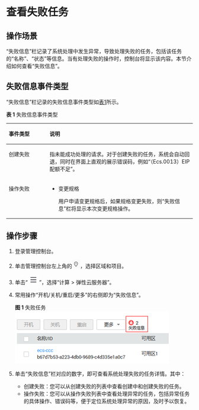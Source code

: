 # 查看失败任务<a name="ecs_03_0121"></a>

## 操作场景<a name="section49701611171023"></a>

“失败信息”栏记录了系统处理中发生异常，导致处理失败的任务，包括该任务的“名称”、“状态”等信息。当有处理失败的操作时，控制台将显示该内容。本节介绍如何查看“失败信息”。

## 失败信息事件类型<a name="section10360181317498"></a>

“失败信息”栏记录的失败信息事件类型如[表1](#table155141127195016)所示。

**表 1**  失败信息事件类型

<a name="table155141127195016"></a>
<table><thead align="left"><tr id="row175151927105012"><th class="cellrowborder" valign="top" width="21.89%" id="mcps1.2.3.1.1"><p id="p8515182775012"><a name="p8515182775012"></a><a name="p8515182775012"></a>事件类型</p>
</th>
<th class="cellrowborder" valign="top" width="78.11%" id="mcps1.2.3.1.2"><p id="p151572775011"><a name="p151572775011"></a><a name="p151572775011"></a>说明</p>
</th>
</tr>
</thead>
<tbody><tr id="row8515127155014"><td class="cellrowborder" valign="top" width="21.89%" headers="mcps1.2.3.1.1 "><p id="p10515202705012"><a name="p10515202705012"></a><a name="p10515202705012"></a>创建失败</p>
</td>
<td class="cellrowborder" valign="top" width="78.11%" headers="mcps1.2.3.1.2 "><p id="p1051542720507"><a name="p1051542720507"></a><a name="p1051542720507"></a>指未能成功处理的请求。对于创建失败的任务，系统会自动回退，同时在界面上直观的展示错误码，例如“（Ecs.0013）EIP配额不足”。</p>
</td>
</tr>
<tr id="row1151562711507"><td class="cellrowborder" valign="top" width="21.89%" headers="mcps1.2.3.1.1 "><p id="p251532717502"><a name="p251532717502"></a><a name="p251532717502"></a>操作失败</p>
</td>
<td class="cellrowborder" valign="top" width="78.11%" headers="mcps1.2.3.1.2 "><a name="ul296746155113"></a><a name="ul296746155113"></a><ul id="ul296746155113"><li>变更规格<p id="p521432610491"><a name="p521432610491"></a><a name="p521432610491"></a>用户申请变更规格后，如果规格变更失败，则“失败信息”栏将显示本次变更规格操作。</p>
</li></ul>
</td>
</tr>
</tbody>
</table>

## 操作步骤<a name="section40936232171845"></a>

1.  登录管理控制台。
2.  单击管理控制台左上角的![](figures/icon-region.png)，选择区域和项目。
3.  单击“![](figures/service-list.jpg)”，选择“计算 \> 弹性云服务器”。
4.  常用操作“开机/关机/重启/更多”的右侧即为“失败信息”。

    **图 1**  失败任务<a name="fig178665914169"></a>  
    ![](figures/失败任务.png "失败任务")

5.  单击“失败信息”栏对应的数字，即可查看系统处理失败的任务详情。其中：
    -   创建失败：您可以从创建失败的列表中查看创建中和创建失败的任务。
    -   操作失败：您可以从操作失败列表中查看处理异常的任务，包括异常任务的具体操作、错误码等，便于定位系统处理异常的原因，及时予以恢复。

